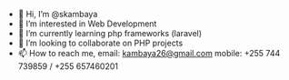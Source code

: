 - 👋 Hi, I’m @skambaya
- 👀 I’m interested in Web Development
- 🌱 I’m currently learning php frameworks (laravel)
- 💞️ I’m looking to collaborate on PHP projects
- 📫 How to reach me, email: kambaya26@gmail.com
                      mobile: +255 744 739859 / +255 657460201
<!---
skambaya/skambaya is a ✨ special ✨ repository because its `README.md` (this file) appears on your GitHub profile.
You can click the Preview link to take a look at your changes.
--->
